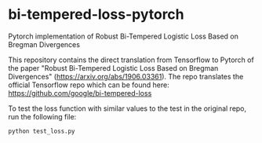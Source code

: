 # bi-tempered-loss-pytorch
Pytorch implementation of Robust Bi-Tempered Logistic Loss Based on Bregman Divergences

This repository contains the direct translation from Tensorflow to Pytorch of the paper "Robust Bi-Tempered Logistic Loss
Based on Bregman Divergences" (https://arxiv.org/abs/1906.03361). The repo translates the official Tensorflow repo which can be found here: https://github.com/google/bi-tempered-loss

To test the loss function with similar values to the test in the original repo, run the following file:

`python test_loss.py`
